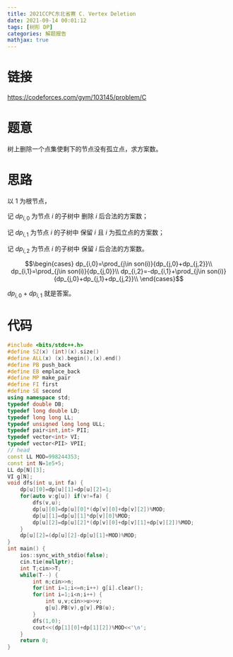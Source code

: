 ```yaml
---
title: 2021CCPC东北省赛 C. Vertex Deletion
date: 2021-09-14 00:01:12
tags: [树形 DP]
categories: 解题报告
mathjax: true
---
```


# 链接

<https://codeforces.com/gym/103145/problem/C>

# 题意

树上删除一个点集使剩下的节点没有孤立点，求方案数。

<!--more-->

# 思路

以 1 为根节点，

记 $dp_{i,0}$ 为节点 $i$ 的子树中 删除 $i$ 后合法的方案数；

记 $dp_{i,1}$ 为节点 $i$ 的子树中 保留 $i$ 且 $i$ 为孤立点的方案数；

记 $dp_{i,2}$ 为节点 $i$ 的子树中 保留 $i$ 后合法的方案数。


$$\begin{cases}
dp_{i,0}=\prod_{j\in son(i)}{dp_{j,0}+dp_{j,2}}\\
dp_{i,1}=\prod_{j\in son(i)}{dp_{j,0}}\\
dp_{i,2}=-dp_{i,1}+\prod_{j\in son(i)}{dp_{j,0}+dp_{j,1}+dp_{j,2}}\\
\end{cases}$$

$dp_{i,0}+dp_{i,1}$ 就是答案。

# 代码

```cpp
#include <bits/stdc++.h>
#define SZ(x) (int)(x).size()
#define ALL(x) (x).begin(),(x).end()
#define PB push_back
#define EB emplace_back
#define MP make_pair
#define FI first
#define SE second
using namespace std;
typedef double DB;
typedef long double LD;
typedef long long LL;
typedef unsigned long long ULL;
typedef pair<int,int> PII;
typedef vector<int> VI;
typedef vector<PII> VPII;
// head
const LL MOD=998244353;
const int N=1e5+5;
LL dp[N][3];
VI g[N];
void dfs(int u,int fa) {
    dp[u][0]=dp[u][1]=dp[u][2]=1;
    for(auto v:g[u]) if(v!=fa) {
        dfs(v,u);
        dp[u][0]=dp[u][0]*(dp[v][0]+dp[v][2])%MOD;
        dp[u][1]=dp[u][1]*dp[v][0]%MOD;
        dp[u][2]=dp[u][2]*(dp[v][0]+dp[v][1]+dp[v][2])%MOD;
    }
    dp[u][2]=(dp[u][2]-dp[u][1]+MOD)%MOD;
}
int main() {
    ios::sync_with_stdio(false);
    cin.tie(nullptr);
    int T;cin>>T;
    while(T--) {
        int n;cin>>n;
        for(int i=1;i<=n;i++) g[i].clear();
        for(int i=1;i<n;i++) {
            int u,v;cin>>u>>v;
            g[u].PB(v),g[v].PB(u);
        }
        dfs(1,0);
        cout<<(dp[1][0]+dp[1][2])%MOD<<'\n';
    }
    return 0;
}
```